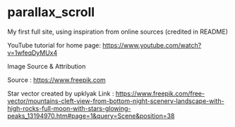 # parallax_scroll
My first full site, using inspiration from online sources (credited in README)

YouTube tutorial for home page:
https://www.youtube.com/watch?v=1wfeqDyMUx4

Image Source & Attribution

Source : https://www.freepik.com

Star vector created by upklyak
Link : https://www.freepik.com/free-vector/mountains-cleft-view-from-bottom-night-scenery-landscape-with-high-rocks-full-moon-with-stars-glowing-peaks_13194970.htm#page=1&query=Scene&position=38

